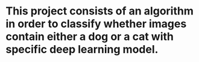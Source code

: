 # This project consists of an algorithm in order to classify whether images contain either a dog or a cat with specific deep learning model.
